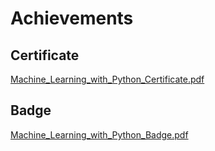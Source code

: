 

# Achievements
## Certificate
[Machine_Learning_with_Python_Certificate.pdf](https://prod-files-secure.s3.us-west-2.amazonaws.com/03e82b26-cccb-4906-bb56-adabcbdc0655/0f35a87e-0c16-48ac-af62-4e4cc34c6a19/Machine_Learning_with_Python_Certificate.pdf?X-Amz-Algorithm=AWS4-HMAC-SHA256&X-Amz-Content-Sha256=UNSIGNED-PAYLOAD&X-Amz-Credential=ASIAZI2LB466QDYCTF5G%2F20250131%2Fus-west-2%2Fs3%2Faws4_request&X-Amz-Date=20250131T151403Z&X-Amz-Expires=3600&X-Amz-Security-Token=IQoJb3JpZ2luX2VjELf%2F%2F%2F%2F%2F%2F%2F%2F%2F%2FwEaCXVzLXdlc3QtMiJHMEUCIA82mwcmOO9BYD%2FlL%2Fmnz5wW0998%2BDqVdUM7aBxV9xURAiEA25pakxZZA0pKhZiMegh7MpfWnbXBjBZog83Iv1l2B%2B8qiAQIwP%2F%2F%2F%2F%2F%2F%2F%2F%2F%2FARAAGgw2Mzc0MjMxODM4MDUiDHifHgTufcqNc7QJTircA5FUJ9DJMU5S2qyd3SWHVgVBs%2BomiDQ0cCpq%2BOuKFlorGfybesWk9CLsh2NSaA7GR8MEmoS%2FvP0VWQ%2B5bFCb6KFC%2BnNNaA4YeMuldg2SI4F3oG6t4terWVj0qwG4HAdHl1NgYC5zsyXZOimBLnR9gDJorJ0vRve84%2FZ5mLl%2Fn%2FG816ZM6cf6KP1QqP690LXSb1CdG0C9ndIlMBuCBc6XNLoSFfU3E%2BHD%2FF8aYJaQ0xC6xMPhTqoYq%2F1yT6S%2F7%2BxXtAWt6GrFCG8ATICyjFj0OrgWQU1bFUgcSzZdRvO5JFzexxFS50aELuE3bD%2BgiirEy7gbKQiTV0ULc6I0UHsVQFUUvE2ZKD4iU8kuBAeGRQkix8Rw4adQUm0cCJgfqMGoOo8QcOV9Z%2Fgx4%2FgcEiCUFZv5vshA%2BR5MhMbsBn8smsXUmlTJiuLqjBreyiO5TrlWM86bLBl5J9yKaGlcPDQMl1U5pwBKtMs8nCWYbJPu0Rt7guTIuSADBGQT8nLQ3tzaf8pC%2Bv6w3Mcb9lKI%2FQSY6PujplKSTw9Li3I6bastomnWdgB3NQcQoNttO2yor5fp%2BIPesFixHnW4HPq5b4ruHIPBPtM1TIHVJcxvfEJBMHuKV%2FMb00GVxLl79XGzMMnI87wGOqUBSoM9HiX1GZbnqdS%2BuEPyvTofeIVHRNTYTn5EpV4oLfNhmxxaOaS6F0v5IB1I2KA2nnZFE29UuohBA2i47RXYLNmEaFkSQf99IAt8fA1DfjjF3SzrwQhG4pabevFyr9PNFS%2BX7UvUbG4VZYszeunLf49D20q4RXhkwEHSw9dfi0spPpWbaQQJSlufJ9i4IUZHZrP14fBsIqgzaRyssrf%2FTzQNo0Iw&X-Amz-Signature=32022148a7e0ca3daccc04849896474d014927174858cb2902ce1c3ce45f9fa2&X-Amz-SignedHeaders=host&x-id=GetObject)
## Badge
[Machine_Learning_with_Python_Badge.pdf](https://prod-files-secure.s3.us-west-2.amazonaws.com/03e82b26-cccb-4906-bb56-adabcbdc0655/ff622a22-73d6-44e3-9c7b-e89a8e61b7aa/Machine_Learning_with_Python_Badge.pdf?X-Amz-Algorithm=AWS4-HMAC-SHA256&X-Amz-Content-Sha256=UNSIGNED-PAYLOAD&X-Amz-Credential=ASIAZI2LB466QDYCTF5G%2F20250131%2Fus-west-2%2Fs3%2Faws4_request&X-Amz-Date=20250131T151403Z&X-Amz-Expires=3600&X-Amz-Security-Token=IQoJb3JpZ2luX2VjELf%2F%2F%2F%2F%2F%2F%2F%2F%2F%2FwEaCXVzLXdlc3QtMiJHMEUCIA82mwcmOO9BYD%2FlL%2Fmnz5wW0998%2BDqVdUM7aBxV9xURAiEA25pakxZZA0pKhZiMegh7MpfWnbXBjBZog83Iv1l2B%2B8qiAQIwP%2F%2F%2F%2F%2F%2F%2F%2F%2F%2FARAAGgw2Mzc0MjMxODM4MDUiDHifHgTufcqNc7QJTircA5FUJ9DJMU5S2qyd3SWHVgVBs%2BomiDQ0cCpq%2BOuKFlorGfybesWk9CLsh2NSaA7GR8MEmoS%2FvP0VWQ%2B5bFCb6KFC%2BnNNaA4YeMuldg2SI4F3oG6t4terWVj0qwG4HAdHl1NgYC5zsyXZOimBLnR9gDJorJ0vRve84%2FZ5mLl%2Fn%2FG816ZM6cf6KP1QqP690LXSb1CdG0C9ndIlMBuCBc6XNLoSFfU3E%2BHD%2FF8aYJaQ0xC6xMPhTqoYq%2F1yT6S%2F7%2BxXtAWt6GrFCG8ATICyjFj0OrgWQU1bFUgcSzZdRvO5JFzexxFS50aELuE3bD%2BgiirEy7gbKQiTV0ULc6I0UHsVQFUUvE2ZKD4iU8kuBAeGRQkix8Rw4adQUm0cCJgfqMGoOo8QcOV9Z%2Fgx4%2FgcEiCUFZv5vshA%2BR5MhMbsBn8smsXUmlTJiuLqjBreyiO5TrlWM86bLBl5J9yKaGlcPDQMl1U5pwBKtMs8nCWYbJPu0Rt7guTIuSADBGQT8nLQ3tzaf8pC%2Bv6w3Mcb9lKI%2FQSY6PujplKSTw9Li3I6bastomnWdgB3NQcQoNttO2yor5fp%2BIPesFixHnW4HPq5b4ruHIPBPtM1TIHVJcxvfEJBMHuKV%2FMb00GVxLl79XGzMMnI87wGOqUBSoM9HiX1GZbnqdS%2BuEPyvTofeIVHRNTYTn5EpV4oLfNhmxxaOaS6F0v5IB1I2KA2nnZFE29UuohBA2i47RXYLNmEaFkSQf99IAt8fA1DfjjF3SzrwQhG4pabevFyr9PNFS%2BX7UvUbG4VZYszeunLf49D20q4RXhkwEHSw9dfi0spPpWbaQQJSlufJ9i4IUZHZrP14fBsIqgzaRyssrf%2FTzQNo0Iw&X-Amz-Signature=1cce10b139da47d046e5ec23e9403e64ad4afaddf91147a4d9a199dd075ce3af&X-Amz-SignedHeaders=host&x-id=GetObject)